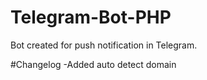 # Telegram-Bot-PHP
Bot created for push notification in Telegram.

#Changelog
-Added auto detect domain
